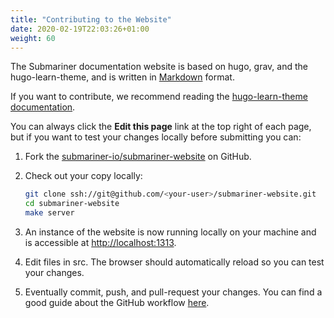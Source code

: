 ```yaml
---
title: "Contributing to the Website"
date: 2020-02-19T22:03:26+01:00
weight: 60
---
```


The Submariner documentation website is based on hugo, grav, and the hugo-learn-theme, and is written in
[Markdown](https://www.markdownguide.org/getting-started/) format.

If you want to contribute, we recommend reading the [hugo-learn-theme
documentation](https://themes.gohugo.io//theme/hugo-theme-learn/en/cont/pages/).

You can always click the **Edit this page** link at the top right of each page, but if you want to test your changes locally before
submitting you can:

1. Fork the [submariner-io/submariner-website](https://github.com/submariner-io/submariner-website/fork) on GitHub.

2. Check out your copy locally:

    ```bash
    git clone ssh://git@github.com/<your-user>/submariner-website.git
    cd submariner-website
    make server
    ```

3. An instance of the website is now running locally on your machine and is accessible at <http://localhost:1313>.

4. Edit files in src. The browser should automatically reload so you can test your changes.

5. Eventually commit, push, and pull-request your changes. You can find a good guide about the GitHub workflow
   [here](https://git-scm.com/book/en/v2/GitHub-Contributing-to-a-Project).
